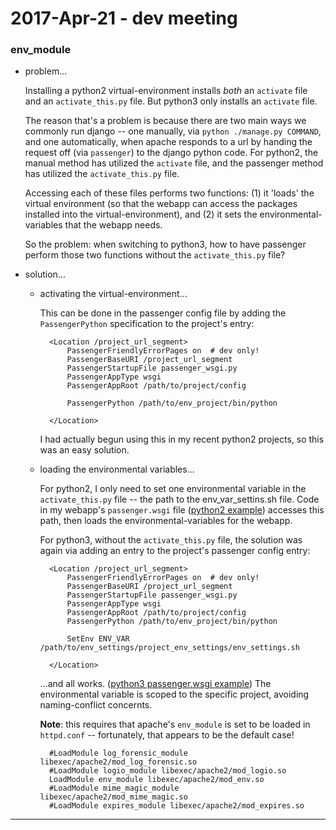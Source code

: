 2017-Apr-21 - dev meeting
=========================

### env_module

- problem...

    Installing a python2 virtual-environment installs _both_ an `activate` file and an `activate_this.py` file. But python3 only installs an `activate` file.

    The reason that's a problem is because there are two main ways we commonly run django -- one manually, via `python ./manage.py COMMAND`, and one automatically, when apache responds to a url by handing the request off (via `passenger`) to the django python code. For python2, the manual method has utilized the `activate` file, and the passenger method has utilized the `activate_this.py` file.

    Accessing each of these files performs two functions: (1) it 'loads' the virtual environment (so that the webapp can access the packages installed into the virtual-environment), and (2) it sets the environmental-variables that the webapp needs.

    So the problem: when switching to python3, how to have passenger perform those two functions without the `activate_this.py` file?

- solution...

    - activating the virtual-environment...

        This can be done in the passenger config file by adding the `PassengerPython` specification to the project's entry:

            <Location /project_url_segment>
                PassengerFriendlyErrorPages on  # dev only!
                PassengerBaseURI /project_url_segment
                PassengerStartupFile passenger_wsgi.py
                PassengerAppType wsgi
                PassengerAppRoot /path/to/project/config

                PassengerPython /path/to/env_project/bin/python

            </Location>

        I had actually begun using this in my recent python2 projects, so this was an easy solution.

    - loading the environmental variables...

        For python2, I only need to set one environmental variable in the `activate_this.py` file -- the path to the env_var_settins.sh file. Code in my webapp's `passenger.wsgi` file ([python2 example](https://github.com/Brown-University-Library/iip/blob/93e8ed7d28dc48eeefefe72a34a20d7f51b1f1a6/iip_config/passenger_wsgi.py#L28-L33)) accesses this path, then loads the environmental-variables for the webapp.

        For python3, without the `activate_this.py` file, the solution was again via adding an entry to the project's passenger config entry:

            <Location /project_url_segment>
                PassengerFriendlyErrorPages on  # dev only!
                PassengerBaseURI /project_url_segment
                PassengerStartupFile passenger_wsgi.py
                PassengerAppType wsgi
                PassengerAppRoot /path/to/project/config
                PassengerPython /path/to/env_project/bin/python

                SetEnv ENV_VAR /path/to/env_settings/project_env_settings/env_settings.sh

            </Location>

        ...and all works. ([python3 passenger.wsgi example](https://github.com/birkin/ts_reporting_project/blob/master/config/passenger_wsgi.py)) The environmental variable is scoped to the specific project, avoiding naming-conflict concernts.

        __Note__: this requires that apache's `env_module` is set to be loaded in `httpd.conf` -- fortunately, that appears to be the default case!

            #LoadModule log_forensic_module libexec/apache2/mod_log_forensic.so
            #LoadModule logio_module libexec/apache2/mod_logio.so
            LoadModule env_module libexec/apache2/mod_env.so
            #LoadModule mime_magic_module libexec/apache2/mod_mime_magic.so
            #LoadModule expires_module libexec/apache2/mod_expires.so

---
